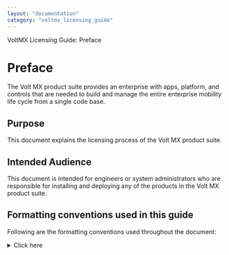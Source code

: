 ```yaml
---
layout: "documentation"
category: "voltmx_licensing_guide"
---
```

                              

VoltMX Licensing Guide: Preface

Preface
=======

The Volt MX product suite provides an enterprise with apps, platform, and controls that are needed to build and manage the entire enterprise mobility life cycle from a single code base.

Purpose
-------

This document explains the licensing process of the Volt MX product suite.

Intended Audience
-----------------

This document is intended for engineers or system administrators who are responsible for installing and deploying any of the products in the Volt MX product suite.

Formatting conventions used in this guide
-----------------------------------------

Following are the formatting conventions used throughout the document:


<details close markdown="block"><summary>Click here</summary>
    
<table>
<tr>
<th>Conventions</th>
<th>Explanation</th>    
</tr>
<tr>
<td>
<tt>Monospace</tt>
</td>
<td>
<ul>
<li>User input text, system prompts, and responses</li>
<li>File path</li>
<li>Commands</li>
<li>Program code</li>
<li>File names</li>
</ul>
</td>
</tr>

<tr>
<td>
<em>Italic</em>
</td>
<td>
<ul>
<li>Emphasis</li>
<li>Names of books and documents</li>
<li>New terminology</li>
</ul>
</td>
</tr>

<tr>
<td>
<strong>Bold</strong>
</td>
<td>
<ul>
<li>Windows</li>
<li>Menus</li>
<li>Buttons</li>
<li>Icons</li>
<li>Fields</li>
<li>Tabs</li>
<li>Folders</li>
</ul>
</td>
</tr>

<tr>
<td>
<a href="">URL</a>
</td>
<td>
<p></p>
<p>Active link to a URL.</p>
<p></p>
</td>
</tr>

<tr>
<td>
<blockquote><em>Note</em></blockquote>
</td>
<td>
<p></p>
<p>Provides helpful hints or additional information.</p>
<p></p>
</td>
</tr>

<tr>
<td style="color:red;">
<strong><em>Important</em></strong>
</td>
<td>
<p></p>
<p>Highlights actions or information that might cause problems to systems or data.</p>
<p></p>
</td>
</tr>
</table>
    
</details>
